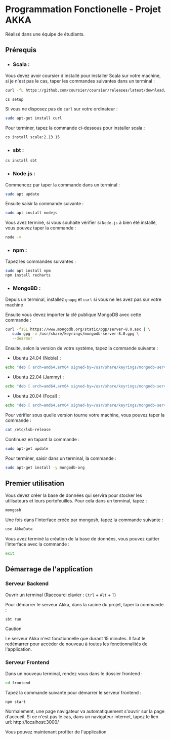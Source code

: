 # Programmation Fonctionelle - Projet AKKA

Réalisé dans une équipe de étudiants.

## Prérequis
- ### Scala :

Vous devez avoir coursier d'installé pour installer Scala sur votre machine, si je n'est pas le cas, taper les commandes suivantes dans un terminal :
```bash
curl -fL https://github.com/coursier/coursier/releases/latest/download/cs-x86_64-pc-linux.gz | gzip -d > cs && chmod +x cs && ./

cs setup
```
Si vous ne disposez pas de ```curl``` sur votre ordinateur :
```bash
sudo apt-get install curl
```

Pour terminer, tapez la commande ci-dessous pour installer scala :
```bash
cs install scala:2.13.15
```
- ### sbt :
```bash
cs install sbt
```
- ### Node.js :

Commencez par taper la commande dans un terminal :
```bash
sudo apt update
```
Ensuite saisir la commande suivante :
```bash
sudo apt install nodejs
```

Vous avez terminé, si vous souhaite vérifier si ```Node.js``` à bien été installé, vous pouvez taper la commande :
```bash
node -v
```
- ### npm : 
Tapez les commandes suivantes :
```bash
sudo apt install npm
npm install recharts
```
- ### MongoBD :  
Depuis un terminal, installez ```gnupg``` et ```curl``` si vous ne les avez pas sur votre machine

Ensuite vous devez importer la clé publique MongoDB avec cette commande :
```bash
curl -fsSL https://www.mongodb.org/static/pgp/server-8.0.asc | \
   sudo gpg -o /usr/share/keyrings/mongodb-server-8.0.gpg \
   --dearmor
```

Ensuite, selon la version de votre système, tapez la commande suivante :
- Ubuntu 24.04 (Noble) :
```bash
echo "deb [ arch=amd64,arm64 signed-by=/usr/share/keyrings/mongodb-server-8.0.gpg ] https://repo.mongodb.org/apt/ubuntu noble/mongodb-org/8.0 multiverse" | sudo tee /etc/apt/sources.list.d/mongodb-org-8.0.list
```
- Ubuntu 22.04 (Jammy) :
```bash
echo "deb [ arch=amd64,arm64 signed-by=/usr/share/keyrings/mongodb-server-8.0.gpg ] https://repo.mongodb.org/apt/ubuntu jammy/mongodb-org/8.0 multiverse" | sudo tee /etc/apt/sources.list.d/mongodb-org-8.0.list
```
- Ubuntu 20.04 (Focal) :
```bash
echo "deb [ arch=amd64,arm64 signed-by=/usr/share/keyrings/mongodb-server-8.0.gpg ] https://repo.mongodb.org/apt/ubuntu focal/mongodb-org/8.0 multiverse" | sudo tee /etc/apt/sources.list.d/mongodb-org-8.0.list
```

Pour vérifier sous quelle version tourne votre machine, vous pouvez taper la commande :
```bash
cat /etc/lsb-release
```

Continuez en tapant la commande :
```bash
sudo apt-get update
```
Pour terminer, saisir dans un terminal, la commande :
```bash
sudo apt-get install -y mongodb-org
```

## Premier utilisation

Vous devez créer la base de données qui servira pour stocker les utilisateurs et leurs portefeuilles. Pour cela dans un terminal, tapez :
```bash
mongosh
```
Une fois dans l'interface créée par mongosh, tapez la commande suivante :

```bash
use AkkaData
```

Vous avez terminé la création de la base de données, vous pouvez quitter l'interface avec la commande :
```bash
exit
```

## Démarrage de l'application
### Serveur Backend
Ouvrir un terminal (Raccourci clavier : ```Ctrl``` + ```Alt``` + ```T```)

Pour démarrer le serveur Akka, dans la racine du projet, taper la commande :
```bash
sbt run
```
>[!CAUTION]
>Le serveur Akka n'est fonctionnelle que durant 15 minutes. Il faut le redémarrer pour accéder de nouveau à toutes les fonctionnalités de l'application.


### Serveur Frontend
Dans un nouveau terminal, rendez vous dans le dossier frontend :

```bash
cd frontend
```

Tapez la commande suivante pour démarrer le serveur frontend :
```bash
npm start
```

Normalement, une page navigateur va automatiquement s'ouvrir sur la page d'accueil. Si ce n'est pas le cas, dans un navigateur internet, tapez le lien url: http://localhost:3000/

Vous pouvez maintenant profiter de l'application
